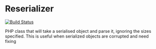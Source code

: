 # Reserializer
[![Build Status](https://travis-ci.org/jedi58/Reserializer.svg)](https://travis-ci.org/jedi58/Reserializer)

PHP class that will take a serialised object and parse it, ignoring the sizes specified. This is useful when serialized objects are corrupted and need fixing

